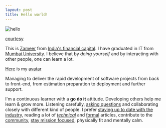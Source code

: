 ```yaml
---
layout: post
title: Hello world!
---
```


![hello](http://www.espni.co.uk/wp-content/uploads/2015/11/Hello-World-1024x576.png)

[courtesy](http://www.espni.co.uk/hello-world/)

This is [Zameer](http://stackoverflow.com/cv/xameeramir) from [India's financial capital](http://www.incredibleindia.org/travel/destination/mumbai/mumbai-introduction). I have graduated in IT from [Mumbai University](http://mu.ac.in). I believe that by *doing yourself* and by interacting with other people, one can learn a lot.

[Here](https://www.gravatar.com/avatar/0964ab778245068b9d910764125004c9) is my [avatar](https://gravatar.com/)

Managing to deliver the rapid development of software projects from back to front-end, from estimation preparation to deployment and further support.

I'm a continuous learner with a **go do it** attitude. Developing others help me learn & grow more. Listening carefully, [asking questions](http://stackexchange.com/users/2795104/student) and collaborating closely with different kind of people. I prefer [staying up to date with the industry](http://techcrunch.com/), reading a lot of [*technical*](http://blog.codinghorror.com/) and [formal](https://www.themuse.com/) articles, contribute to the [community](https://news.ycombinator.com/), [stay mission focused](http://xameeramir.github.io/), physically fit and mentally calm.
